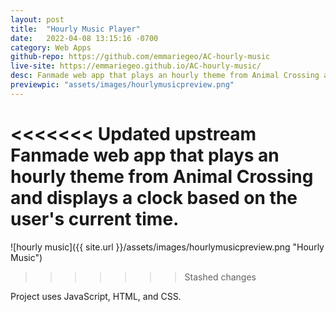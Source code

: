 ```yaml
---
layout: post
title:  "Hourly Music Player"
date:   2022-04-08 13:15:16 -0700
category: Web Apps
github-repo: https://github.com/emmariegeo/AC-hourly-music
live-site: https://emmariegeo.github.io/AC-hourly-music/
desc: Fanmade web app that plays an hourly theme from Animal Crossing and displays a clock based on the user's current time. 
previewpic: "assets/images/hourlymusicpreview.png"
---
```

<<<<<<< Updated upstream
Fanmade web app that plays an hourly theme from Animal Crossing and displays a clock based on the user's current time. 
=======
![hourly music]({{ site.url }}/assets/images/hourlymusicpreview.png "Hourly Music")  
>>>>>>> Stashed changes

Project uses JavaScript, HTML, and CSS.

